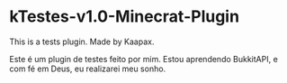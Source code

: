 # kTestes-v1.0-Minecrat-Plugin
This is a tests plugin. Made by Kaapax.

Este é um plugin de testes feito por mim. Estou aprendendo BukkitAPI, e com fé em Deus, eu realizarei meu sonho.
